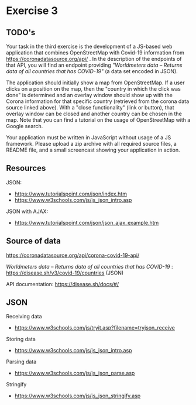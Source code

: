 # Exercise 3

## TODO's

Your task in the third exercise is the development of a JS-based web application that combines OpenStreetMap with Covid-19 information from https://coronadatasource.org/api/ . In the description of the endpoints of that API, you will find an endpoint providing *"Worldmeters data – Returns data of all countries that has COVID-19"* (a data set encoded in JSON).

The application should initially show a map from OpenStreetMap. If a user clicks on a position on the map, then the "country in which the click was done" is determined and an overlay window should show up with the Corona information for that specific country (retrieved from the corona data source linked above). With a "close functionality" (link or button), that overlay window can be closed and another country can be chosen in the map. Note that you can find a tutorial on the usage of OpenStreetMap with a Google search.

Your application must be written in JavaScript without usage of a JS framework. Please upload a zip archive with all required source files, a README file, and a small screencast showing your application in action.

## Resources

JSON:
- https://www.tutorialspoint.com/json/index.htm
- https://www.w3schools.com/js/js_json_intro.asp

JSON with AJAX:
- https://www.tutorialspoint.com/json/json_ajax_example.htm

## Source of data

https://coronadatasource.org/api/corona-covid-19-api/

*Worldmeters data – Returns data of all countries that has COVID-19* : https://disease.sh/v3/covid-19/countries (JSON)

API documentation: https://disease.sh/docs/#/

## JSON

Receiving data
- https://www.w3schools.com/js/tryit.asp?filename=tryjson_receive

Storing data
- https://www.w3schools.com/js/js_json_intro.asp

Parsing data
- https://www.w3schools.com/js/js_json_parse.asp 

Stringify
- https://www.w3schools.com/js/js_json_stringify.asp

